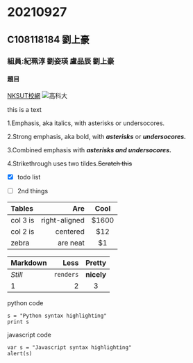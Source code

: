 # 20210927
## C108118184 劉上豪
### 組員:紀珮淳 劉姿瑛 盧品辰 劉上豪
#### 題目
[NKSUT校網](https://www.nkust.edu.tw/)
![高科大](https://www.nkust.edu.tw/var/file/0/1000/img/513/182513897.png)

this is a text

1.Emphasis, aka italics, with asterisks or undersocores.

2.Strong emphasis, aka bold, with ***asterisks*** or ***undersocores.***

3.Combined emphasis with ***asterisks and undersocores.***

4.Strikethrough uses two tildes.~~Scratch this~~

- [x] todo list
- [ ] 2nd things



|Tables|Are|Cool|
|:-----|----:|:----:|
|col 3 is|right-aligned|$1600|
|col 2 is|centered|$12|}
|zebra|are neat|$1

|Markdown|Less|Pretty|
|:-----|----:|:----:|
|_Still_|`renders`|**nicely**|
|1|2|3|}

python code

```
s = "Python syntax highlighting"
print s
```

javascript code
```
var s = "Javascript syntax highlighting"
alert(s)
```
